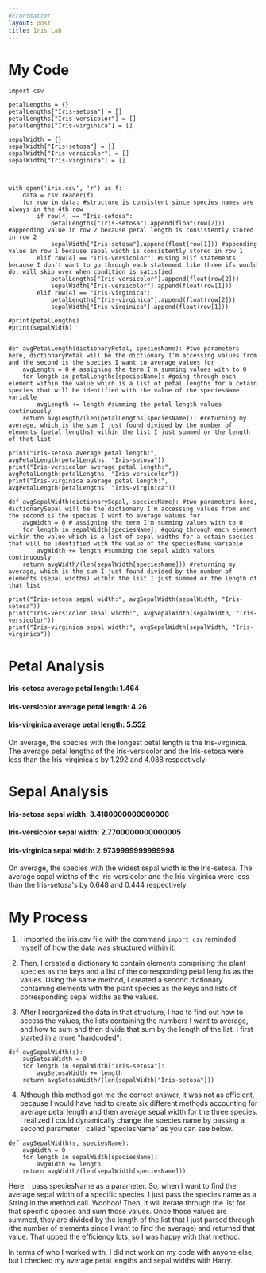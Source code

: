 ```yaml
---
#Frontmatter
layout: post
title: Iris Lab
---
```


# My Code
```
import csv 

petalLengths = {}
petalLengths["Iris-setosa"] = []
petalLengths["Iris-versicolor"] = []
petalLengths["Iris-virginica"] = []

sepalWidth = {}
sepalWidth["Iris-setosa"] = []
sepalWidth["Iris-versicolor"] = []
sepalWidth["Iris-virginica"] = []



with open('iris.csv', 'r') as f:
    data = csv.reader(f)
    for row in data: #structure is consistent since species names are always in the 4th row
        if row[4] == "Iris-setosa": 
            petalLengths["Iris-setosa"].append(float(row[2])) #appending value in row 2 because petal length is consistently stored in row 2
            sepalWidth["Iris-setosa"].append(float(row[1])) #appending value in row 1 because sepal width is consistently stored in row 1
        elif row[4] == "Iris-versicolor": #using elif statements because I don't want to go through each statement like three ifs would do, will skip over when condition is satisfied 
            petalLengths["Iris-versicolor"].append(float(row[2]))
            sepalWidth["Iris-versicolor"].append(float(row[1]))
        elif row[4] == "Iris-virginica":
            petalLengths["Iris-virginica"].append(float(row[2]))
            sepalWidth["Iris-virginica"].append(float(row[1]))

#print(petalLengths)
#print(sepalWidth)


def avgPetalLength(dictionaryPetal, speciesName): #two parameters here, dictionaryPetal will be the dictionary I'm accessing values from and the second is the species I want to average values for 
    avgLength = 0 # assigning the term I'm summing values with to 0
    for length in petalLengths[speciesName]: #going through each element within the value which is a list of petal lengths for a cetain species that will be identified with the value of the speciesName variable
        avgLength += length #summing the petal length values continuously 
    return avgLength/(len(petalLengths[speciesName])) #returning my average, which is the sum I just found divided by the number of elements (petal lengths) within the list I just summed or the length of that list 

print("Iris-setosa average petal length:", avgPetalLength(petalLengths, "Iris-setosa"))
print("Iris-versicolor average petal length:", avgPetalLength(petalLengths, "Iris-versicolor"))
print("Iris-virginica average petal length:", avgPetalLength(petalLengths, "Iris-virginica"))

def avgSepalWidth(dictionarySepal, speciesName): #two parameters here, dictionarySepal will be the dictionary I'm accessing values from and the second is the species I want to average values for 
    avgWidth = 0 # assigning the term I'm summing values with to 0
    for length in sepalWidth[speciesName]: #going through each element within the value which is a list of sepal widths for a cetain species that will be identified with the value of the speciesName variable
        avgWidth += length #summing the sepal width values continuously 
    return avgWidth/(len(sepalWidth[speciesName])) #returning my average, which is the sum I just found divided by the number of elements (sepal widths) within the list I just summed or the length of that list 

print("Iris-setosa sepal width:", avgSepalWidth(sepalWidth, "Iris-setosa"))
print("Iris-versicolor sepal width:", avgSepalWidth(sepalWidth, "Iris-versicolor"))
print("Iris-virginica sepal width:", avgSepalWidth(sepalWidth, "Iris-virginica"))
```
# Petal Analysis
#### Iris-setosa average petal length: 1.464
#### Iris-versicolor average petal length: 4.26
#### Iris-virginica average petal length: 5.552

On average, the species with the longest petal length is the Iris-virginica. The average petal lengths of the Iris-versicolor and the Iris-setosa were less than the Iris-virginica's by 1.292 and 4.088 respectively. 



# Sepal Analysis
#### Iris-setosa sepal width: 3.4180000000000006
#### Iris-versicolor sepal width: 2.7700000000000005
#### Iris-virginica sepal width: 2.9739999999999998

On average, the species with the widest sepal width is the Iris-setosa. The average sepal widths of the Iris-versicolor and the Iris-virginica were less than the Iris-setosa's by 0.648 and 0.444 respectively. 

# My Process
1. I imported the iris.csv file with the command `import csv` reminded myself of how the data was structured within it. 

2. Then, I created a dictionary to contain elements comprising the plant species as the keys and a list of the corresponding petal lengths as the values. Using the same method, I created a second dictionary containing elements with the plant species as the keys and lists of corresponding sepal widths as the values. 
3. After I reorganized the data in that structure, I had to find out how to access the values, the lists containing the numbers I want to average, and how to sum and then divide that sum by the length of the list. I first started in a more "hardcoded":
```
def avgSepalWidth(s):
    avgSetosaWidth = 0
    for length in sepalWidth["Iris-setosa"]:
        avgSetosaWidth += length
    return avgSetosaWidth/(len(sepalWidth["Iris-setosa"]))
```

4. Although this method got me the correct answer, it was not as efficient, because I would have had to create six different methods accounting for average petal length and then average sepal width for the three species. I realized I could dynamically change the species name by passing a second parameter I called "speciesName" as you can see below.
```
def avgSepalWidth(s, speciesName):
    avgWidth = 0
    for length in sepalWidth[speciesName]:
        avgWidth += length
    return avgWidth/(len(sepalWidth[speciesName]))
```

Here, I pass speciesName as a parameter. So, when I want to find the average sepal width of a specific species, I just pass the species name as a String in the method call. Woohoo! Then, it will iterate through the list for that specific species and sum those values. Once those values are summed, they are divided by the length of the list that I just parsed through (the number of elements since I want to find the average) and returned that value. That upped the efficiency lots, so I was happy with that method. 

In terms of who I worked with, I did not work on my code with anyone else, but I checked my average petal lengths and sepal widths with Harry. 